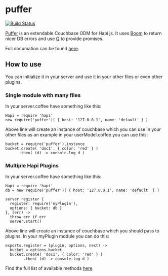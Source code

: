 puffer
======

[![Build Status](https://travis-ci.org/tectual/puffer.svg)](https://travis-ci.org/tectual/puffer)

[Puffer](https://www.npmjs.com/package/puffer) is an extendable Couchbase ODM for Hapi js. It uses [Boom](https://www.npmjs.com/package/boom) to return nicer DB errors and use [Q](https://www.npmjs.com/package/q) to provide promises. 

Full documation can be found [here](http://tectual.github.io/puffer/).

## How to use

You can initialize it in your server and use it in your other files or even other plugins.

### Single module with many files

In your server.coffee have something like this:

```
Hapi = require 'hapi'
new require('puffer')( { host: '127.0.0.1', name: 'default' } )
```

Above line will create an instance of couchbase which you can use in your other files as an example in your userModel.coffee you can use this:

```
bucket = require('puffer').instance
bucket.create( 'doc1', { color: 'red' } )
      .then( (d) -> console.log d )
```

### Multiple Hapi Plugins

In your server.coffee have something like this:

```
Hapi = require 'hapi'
db = new require('puffer')( { host: '127.0.0.1', name: 'default' } )

server.register { 
  register: require('myPlugin'), 
  options: { bucket: db } 
}, (err) ->
  throw err if err
  server.start()
```
Above line will create an instance of couchbase which you should pass to plugins. In your myPlugin module you can do this:
```
exports.register = (plugin, options, next) ->
  bucket = options.bucket
  bucket.create( 'doc1', { color: 'red' } )
        .then( (d) -> console.log d )
```

Find the full list of available methods [here](main.html).
